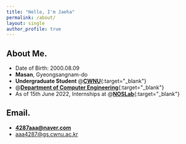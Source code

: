 ```yaml
---
title: "Hello, I'm Jaeha"
permalink: /about/
layout: single
author_profile: true
---
```


## About Me.
- Date of Birth: 2000.08.09 
- **Masan**, Gyeongsangnam-do
- **Undergraduate Student** @[**CWNU**](http://www.changwon.ac.kr/){:target="_blank"}
- @[**Department of Computer Engineering**](https://www.changwon.ac.kr/ce/main.do){:target="_blank"}
- As of 15th June 2022, Internships at @[**NOSLab**](https://noslab.github.io/){:target="_blank"} 

## Email.
- **4287aaa@naver.com**
- aaa4287@gs.cwnu.ac.kr

